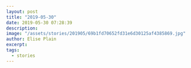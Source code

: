 ```yaml
---
layout: post
title: "2019-05-30"
date: 2019-05-30 07:28:39
description: 
image: "/assets/stories/201905/69b1fd70652fd31e6d30125af4385869.jpg"
author: Elise Plain
excerpt: 
tags: 
  - stories
---
```



<p></p>
